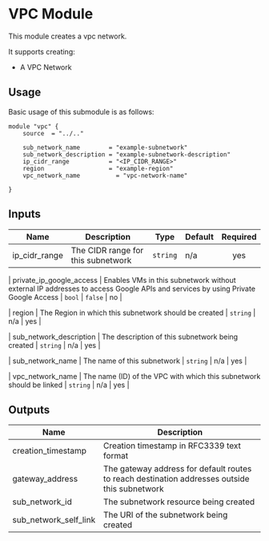 # VPC Module

This module creates a vpc network.

It supports creating:

- A VPC Network

## Usage

Basic usage of this submodule is as follows:

```hcl
module "vpc" {
    source  = "../.."

    sub_network_name        = "example-subnetwork"
    sub_network_description = "example-subnetwork-description"
    ip_cidr_range           = "<IP_CIDR_RANGE>"
    region                  = "example-region"
    vpc_network_name          = "vpc-network-name"

}
```

<!-- BEGINNING OF PRE-COMMIT-TERRAFORM DOCS HOOK -->
## Inputs

| Name | Description | Type | Default | Required |
|------|-------------|------|---------|:--------:|
| ip\_cidr\_range | The CIDR range for this subnetwork | `string` | n/a | yes |

| private\_ip\_google\_access | Enables VMs in this subnetwork without external IP addresses to access Google APIs and services by using Private Google Access | `bool` | `false` | no |

| region | The Region in which this subnetwork should be created | `string` | n/a | yes |

| sub\_network\_description | The description of this subnetwork being created | `string` | n/a | yes |

| sub\_network\_name | The name of this subnetwork | `string` | n/a | yes |

| vpc\_network\_name | The name (ID) of the VPC with which this subnetwork should be linked | `string` | n/a | yes |

## Outputs

| Name | Description |
|------|-------------|
| creation\_timestamp | Creation timestamp in RFC3339 text format |
| gateway\_address | The gateway address for default routes to reach destination addresses outside this subnetwork |
| sub\_network\_id | The subnetwork resource being created |
| sub\_network\_self\_link | The URI of the subnetwork being created |

<!-- END OF PRE-COMMIT-TERRAFORM DOCS HOOK -->
